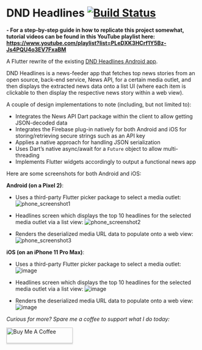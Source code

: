 # DND Headlines [![Build Status](https://app.bitrise.io/app/fc857c06d9e15704/status.svg?token=V1rAoQ3inC0Sm_DlS-N3uQ&branch=flutter)](https://app.bitrise.io/app/fc857c06d9e15704)

**- For a step-by-step guide in how to replicate this project somewhat, tutorial videos can be found in this YouTube playlist here: https://www.youtube.com/playlist?list=PLeDXK3HCrf1Y5Bz-Js4PQU4o3EV7FxaBM**

A Flutter rewrite of the existing [DND Headlines Android app](https://play.google.com/store/apps/details?id=com.davenotdavid.dndheadlines).

DND Headlines is a news-feeder app that fetches top news stories from an open source, back-end service, News API, for a certain media outlet, and then displays the extracted news data onto a list UI (where each item is clickable to then display the respective news story within a web view).

A couple of design implementations to note (including, but not limited to):
- Integrates the News API Dart package within the client to allow getting JSON-decoded data
- Integrates the Firebase plug-in natively for both Android and iOS for storing/retrieving secure strings such as an API key
- Applies a native approach for handling JSON serialization
- Uses Dart’s native async/await for a `Future` object to allow multi-threading
- Implements Flutter widgets accordingly to output a functional news app

Here are some screenshots for both Android and iOS:

**Android (on a Pixel 2)**:
- Uses a third-party Flutter picker package to select a media outlet:
![phone_screenshot1](https://user-images.githubusercontent.com/25012364/80921365-f02c9400-8d43-11ea-9d87-4b86b2309e3a.png)

- Headlines screen which displays the top 10 headlines for the selected media outlet via a list view:
![phone_screenshot2](https://user-images.githubusercontent.com/25012364/80921426-51ecfe00-8d44-11ea-8929-71fa31b7c6d7.png)

- Renders the deserialized media URL data to populate onto a web view:
![phone_screenshot3](https://user-images.githubusercontent.com/25012364/80921433-67622800-8d44-11ea-944f-6b1b8f01d2cf.png)

**iOS (on an iPhone 11 Pro Max)**:
- Uses a third-party Flutter picker package to select a media outlet:
![image](https://user-images.githubusercontent.com/25012364/80921475-9f696b00-8d44-11ea-8d3e-e873a90a9280.png)

- Headlines screen which displays the top 10 headlines for the selected media outlet via a list view:
![image](https://user-images.githubusercontent.com/25012364/80921480-ad1ef080-8d44-11ea-8860-aaf4737e3cb2.png)

- Renders the deserialized media URL data to populate onto a web view:
![image](https://user-images.githubusercontent.com/25012364/80921487-b445fe80-8d44-11ea-8b28-0f05958eba7a.png)

*Curious for more? Spare me a coffee to support what I do today:* 

<a href="https://www.buymeacoffee.com/DaveNOTDavid" target="_blank"><img src="https://www.buymeacoffee.com/assets/img/custom_images/orange_img.png" alt="Buy Me A Coffee" style="height: 41px !important;width: 174px !important;box-shadow: 0px 3px 2px 0px rgba(190, 190, 190, 0.5) !important;-webkit-box-shadow: 0px 3px 2px 0px rgba(190, 190, 190, 0.5) !important;" ></a>
